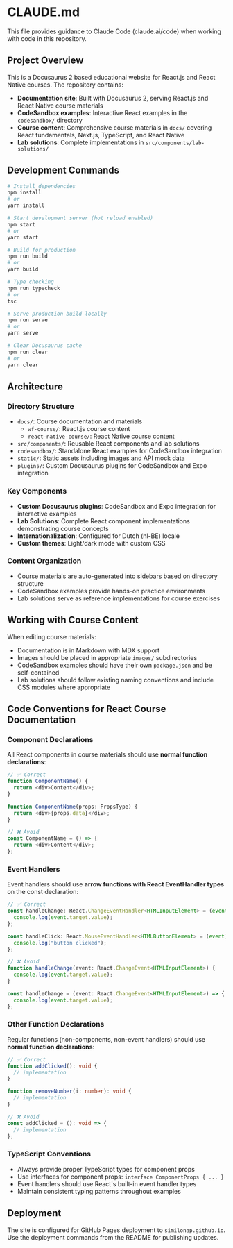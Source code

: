 # CLAUDE.md

This file provides guidance to Claude Code (claude.ai/code) when working with code in this repository.

## Project Overview

This is a Docusaurus 2 based educational website for React.js and React Native courses. The repository contains:

- **Documentation site**: Built with Docusaurus 2, serving React.js and React Native course materials
- **CodeSandbox examples**: Interactive React examples in the `codesandbox/` directory
- **Course content**: Comprehensive course materials in `docs/` covering React fundamentals, Next.js, TypeScript, and React Native
- **Lab solutions**: Complete implementations in `src/components/lab-solutions/`

## Development Commands

```bash
# Install dependencies
npm install
# or
yarn install

# Start development server (hot reload enabled)
npm start
# or
yarn start

# Build for production
npm run build
# or
yarn build

# Type checking
npm run typecheck
# or
tsc

# Serve production build locally
npm run serve
# or
yarn serve

# Clear Docusaurus cache
npm run clear
# or
yarn clear
```

## Architecture

### Directory Structure
- `docs/`: Course documentation and materials
  - `wf-course/`: React.js course content
  - `react-native-course/`: React Native course content
- `src/components/`: Reusable React components and lab solutions
- `codesandbox/`: Standalone React examples for CodeSandbox integration
- `static/`: Static assets including images and API mock data
- `plugins/`: Custom Docusaurus plugins for CodeSandbox and Expo integration

### Key Components
- **Custom Docusaurus plugins**: CodeSandbox and Expo integration for interactive examples
- **Lab Solutions**: Complete React component implementations demonstrating course concepts
- **Internationalization**: Configured for Dutch (nl-BE) locale
- **Custom themes**: Light/dark mode with custom CSS

### Content Organization
- Course materials are auto-generated into sidebars based on directory structure
- CodeSandbox examples provide hands-on practice environments
- Lab solutions serve as reference implementations for course exercises

## Working with Course Content

When editing course materials:
- Documentation is in Markdown with MDX support
- Images should be placed in appropriate `images/` subdirectories
- CodeSandbox examples should have their own `package.json` and be self-contained
- Lab solutions should follow existing naming conventions and include CSS modules where appropriate

## Code Conventions for React Course Documentation

### Component Declarations
All React components in course materials should use **normal function declarations**:

```typescript
// ✅ Correct
function ComponentName() {
  return <div>Content</div>;
}

function ComponentName(props: PropsType) {
  return <div>{props.data}</div>;
}

// ❌ Avoid
const ComponentName = () => {
  return <div>Content</div>;
};
```

### Event Handlers
Event handlers should use **arrow functions with React EventHandler types** on the const declaration:

```typescript
// ✅ Correct
const handleChange: React.ChangeEventHandler<HTMLInputElement> = (event) => {
  console.log(event.target.value);
};

const handleClick: React.MouseEventHandler<HTMLButtonElement> = (event) => {
  console.log("button clicked");
};

// ❌ Avoid
function handleChange(event: React.ChangeEvent<HTMLInputElement>) {
  console.log(event.target.value);
}

const handleChange = (event: React.ChangeEvent<HTMLInputElement>) => {
  console.log(event.target.value);
};
```

### Other Function Declarations
Regular functions (non-components, non-event handlers) should use **normal function declarations**:

```typescript
// ✅ Correct
function addClicked(): void {
  // implementation
}

function removeNumber(i: number): void {
  // implementation
}

// ❌ Avoid
const addClicked = (): void => {
  // implementation
};
```

### TypeScript Conventions
- Always provide proper TypeScript types for component props
- Use interfaces for component props: `interface ComponentProps { ... }`
- Event handlers should use React's built-in event handler types
- Maintain consistent typing patterns throughout examples

## Deployment

The site is configured for GitHub Pages deployment to `similonap.github.io`. Use the deployment commands from the README for publishing updates.